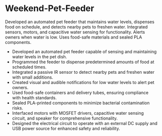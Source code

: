 # Weekend-Pet-Feeder
Developed an automated pet feeder that maintains water levels, dispenses food on schedule, and detects nearby pets to freshen water. Integrated sensors, motors, and capacitive water sensing for functionality. Alerts owners when water is low. Uses food-safe materials and sealed PLA components.
- Developed an automated pet feeder capable of sensing and maintaining water levels in the pet dish.
- Programmed the feeder to dispense predetermined amounts of food at scheduled times.
- Integrated a passive IR sensor to detect nearby pets and freshen water with small additions.
- Created visual and audible notifications for low water levels to alert pet owners.
- Used food-safe containers and delivery tubes, ensuring compliance with health standards.
- Sealed PLA-printed components to minimize bacterial contamination risks.
- Interfaced motors with MOSFET drivers, capacitive water sensing circuit, and speaker for comprehensive functionality.
- Designed the electrical circuit to operate with an external DC supply and USB power source for enhanced safety and reliability.
